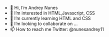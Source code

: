 - 👋 Hi, I’m Andrey Nunes 
- 👀 I’m interested in HTML,Javascript, CSS
- 🌱 I’m currently learning HTML and CSS
- 💞️ I’m looking to collaborate on ...
- 📫 How to reach me Twitter: @nunesandrey11

<!---
FromN4ps/FromN4ps is a ✨ special ✨ repository because its `README.md` (this file) appears on your GitHub profile.
You can click the Preview link to take a look at your changes.
--->
